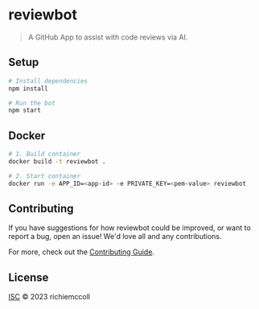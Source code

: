 # reviewbot

> A GitHub App to assist with code reviews via AI.

## Setup

```sh
# Install dependencies
npm install

# Run the bot
npm start
```

## Docker

```sh
# 1. Build container
docker build -t reviewbot .

# 2. Start container
docker run -e APP_ID=<app-id> -e PRIVATE_KEY=<pem-value> reviewbot
```

## Contributing

If you have suggestions for how reviewbot could be improved, or want to report a bug, open an issue! We'd love all and any contributions.

For more, check out the [Contributing Guide](CONTRIBUTING.md).

## License

[ISC](LICENSE) © 2023 richiemccoll
